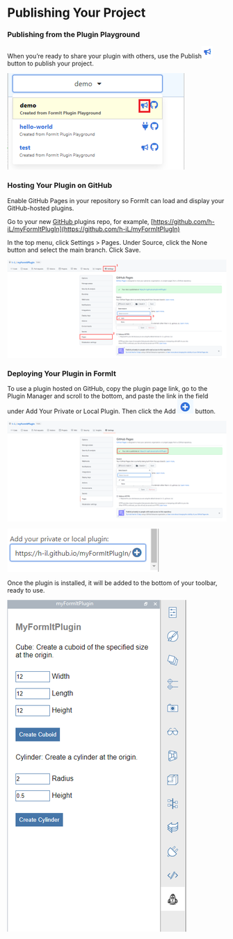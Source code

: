 # Publishing Your Project

### Publishing from the Plugin Playground

When you’re ready to share your plugin with others, use the Publish![](<../../../.gitbook/assets/image (66).png>)button to publish your project.

![](<../../../.gitbook/assets/publish a plugin.png>)

###

### Hosting Your Plugin on GitHub

Enable GitHub Pages in your repository so FormIt can load and display your GitHub-hosted plugins.

Go to your new [GitHub ](https://github.com)plugins repo, for example, [https://github.com/h-iL/myFormItPlugIn](https://github.com/h-iL/myFormItPlugIn)

In the top menu, click Settings > Pages. Under Source, click the None button and select the main branch. Click Save.

![](<../../../.gitbook/assets/image (30).png>)

### Deploying Your Plugin in FormIt

To use a plugin hosted on GitHub, copy the plugin page link, go to the Plugin Manager and scroll to the bottom, and paste the link in the field under Add Your Private or Local Plugin. Then click the Add ![](<../../../.gitbook/assets/image (58).png>) button.

![](<../../../.gitbook/assets/image (80).png>)

![](<../../../.gitbook/assets/image (85).png>)

Once the plugin is installed, it will be added to the bottom of your toolbar, ready to use.

![](<../../../.gitbook/assets/image (38).png>)
